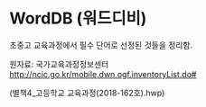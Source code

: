 WordDB (워드디비)
================

초중고 교육과정에서 필수 단어로 선정된 것들을 정리함.

원자료: 국가교육과정정보센터 http://ncic.go.kr/mobile.dwn.ogf.inventoryList.do#

(별책4_고등학교 교육과정(2018-162호).hwp)
